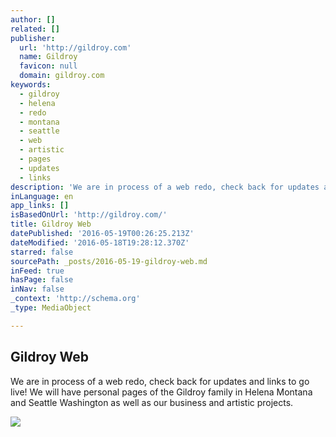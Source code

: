 ```yaml
---
author: []
related: []
publisher:
  url: 'http://gildroy.com'
  name: Gildroy
  favicon: null
  domain: gildroy.com
keywords:
  - gildroy
  - helena
  - redo
  - montana
  - seattle
  - web
  - artistic
  - pages
  - updates
  - links
description: 'We are in process of a web redo, check back for updates and links to go live! We will have personal pages of the Gildroy family in Helena Montana and Seattle Washington as well as our business and artistic projects.'
inLanguage: en
app_links: []
isBasedOnUrl: 'http://gildroy.com/'
title: Gildroy Web
datePublished: '2016-05-19T00:26:25.213Z'
dateModified: '2016-05-18T19:28:12.370Z'
starred: false
sourcePath: _posts/2016-05-19-gildroy-web.md
inFeed: true
hasPage: false
inNav: false
_context: 'http://schema.org'
_type: MediaObject

---
```

<article style=""><h1>Gildroy Web</h1><p>We are in process of a web redo, check back for updates and links to go live! We will have personal pages of the Gildroy family in Helena Montana and Seattle Washington as well as our business and artistic projects.</p><img src="http://gildroy.com/2010im/IMG_2727.JPG" /></article>